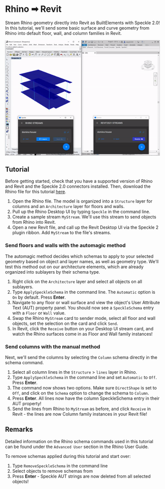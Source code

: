 # Rhino ➡ Revit

Stream Rhino geometry directly into Revit as BuiltElements with Speckle 2.0! In this tutorial, we'll send some basic surface and curve geometry from Rhino into default floor, wall, and column families in Revit.

![example](./img/Rhino-To-Revit-Interop-Example.gif)

## Tutorial

Before getting started, check that you have a supported version of Rhino and Revit and the Speckle 2.0 connectors installed. Then, download the Rhino file for this tutorial [here]().

 1. Open the Rhino file. The model is organized into a `Structure` layer for columns and an `Architecture` layer for floors and walls.
 2. Pull up the Rhino Desktop UI by typing `Speckle` in the command line. 
 3. Create a sample stream `MyStream`. We'll use this stream to send objects from Rhino into Revit.
 4. Open a new Revit file, and call up the Revit Desktop UI via the Speckle 2 plugin ribbon. Add `MyStream` to the file's streams.

### Send floors and walls with the automagic method

The automagic method decides which schemas to apply to your selected geometry based on object and layer names, as well as geometry type. We'll test this method out on our architecture elements, which are already organized into sublayers by their schema type.

 1. Right click on the `Architecture` layer and select all objects on all sublayers.
 2. Type `ApplySpeckleSchema` in the command line. The `Automatic` option is `On` by default. Press **Enter**.
 3. Navigate to any floor or wall surface and view the object's User Attribute Text (AUT) property panel. You should now see a `SpeckleSchema` entry with a `Floor` or `Wall` value.
 4. Swap the Rhino `MyStream` card to sender mode, select all floor and wall objects, set the selection on the card and click `Send`.
 5. In Revit, click the `Receive` button on your Desktop UI stream card, and watch the Rhino surfaces come in as Floor and Wall family instances!

### Send columns with the manual method 

Next, we'll send the columns by selecting the `Column` schema directly in the schema command.

 1. Select all column lines in the `Structure` > `lines` layer in Rhino.
 2. Type `ApplySpeckleSchema` in the command line and set `Automatic` to `Off`. Press **Enter**.
 3. The command now shows two options. Make sure `DirectShape` is set to `Off`, and click on the `Schema` option to change the schema to `Column`.
 4. Press **Enter**. All lines now have the column SpeckleSchema entry in their AUT property!
 5. Send the lines from Rhino to `MyStream` as before, and click `Receive` in Revit - the lines are now Column family instances in your Revit file!

## Remarks

Detailed information on the Rhino schema commands used in this tutorial can be found under the `Advanced User` section in the Rhino User Guide.

To remove schemas applied during this tutorial and start over:

1. Type `RemoveSpeckleSchema` in the command line
2. Select objects to remove schemas from
3. Press **Enter** - Speckle AUT strings are now deleted from all selected objects!
